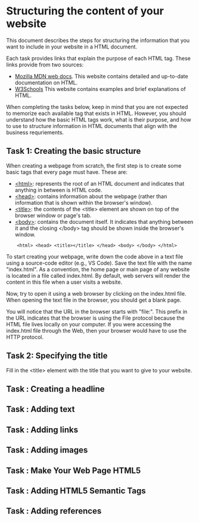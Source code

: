 # Structuring the content of your website

This document describes the steps for structuring the information that you want to include in your website in a HTML document. 

Each task provides links that explain the purpose of each HTML tag. These links provide from two sources:

- [Mozilla MDN web docs](). This website contains detailed and up-to-date documentation on HTML.
- [W3Schools]() This website contains examples and brief explanations of HTML.

When completing the tasks below, keep in mind that you are not expected to memorize each available tag that exists in HTML. However, you should understand how the basic HTML tags work, what is their purpose, and how to use to structure information in HTML documents that align with the business requriements.

## Task 1: Creating the basic structure

When creating a webpage from scratch, the first step is to create some basic tags that every page must have. These are:

- [\<html\>](https://developer.mozilla.org/en-US/docs/Web/HTML/Element/html): represents the root of an HTML document and indicates that anything in between is HTML code.
- [\<head\>](https://developer.mozilla.org/en-US/docs/Web/HTML/Element/head): contains information about the webpage (rather than information that is shown within the browser's window).
- [\<title\>](https://developer.mozilla.org/en-US/docs/Web/HTML/Element/title): the contents of the \<title\> element are shown on top of the browser window or page's tab.
- [\<body\>](https://developer.mozilla.org/en-US/docs/Web/HTML/Element/body): contains the document itself. It indicates that anything between it and the closing \</body\> tag should be shown inside the browser's window.

`    <html>
        <head>
            <title></title>
        </head>
        <body>
        </body>
    </html>`

To start creating your webpage, write down the code above in a text file using a source-code editor (e.g., VS Code). Save the text file with the name "index.html".  As a convention, the home page or main page of any website is located in a file called index.html. By default, web servers will render the content in this file when a user visits a website.

Now, try to open it using a web browser by clicking on the index.html file. When opening the text file in the browser, you should get a blank page.

You will notice that the URL in the browser starts with "file:". This prefix in the URL indicates that the browser is using the File protocol because the HTML file lives locally on your computer. If you were accessing the index.html file through the Web, then your browser would have to use the HTTP protocol.

## Task 2: Specifying the title

Fill in the \<title\> element with the title that you want to give to your website.

## Task : Creating a headline

## Task : Adding text

## Task : Adding links

## Task : Adding images

## Task : Make Your Web Page HTML5

## Task : Adding HTML5 Semantic Tags

## Task : Adding references


```python

```
